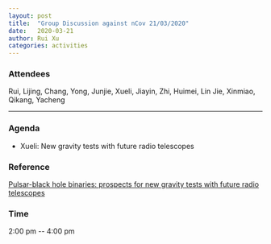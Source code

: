 ```yaml
---
layout: post
title:  "Group Discussion against nCov 21/03/2020"
date:   2020-03-21
author: Rui Xu
categories: activities
---
```



### Attendees

Rui, Lijing, Chang, Yong, Junjie, Xueli, Jiayin, Zhi, Huimei, Lin Jie, Xinmiao,
Qikang, Yacheng


---

### Agenda

- Xueli: New gravity tests with future radio telescopes


### Reference

[Pulsar-black hole binaries: prospects for new gravity tests with future radio telescopes](https://arxiv.org/abs/1409.3882)


### Time

2:00 pm -- 4:00 pm
